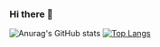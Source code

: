 ### Hi there 👋
![Anurag's GitHub stats](https://github-readme-stats.vercel.app/api?username=vietanhdang&theme=default&show_icons=true)
[![Top Langs](https://github-readme-stats.vercel.app/api/top-langs/?username=vietanhdang&layout=compact)](https://github.com/anuraghazra/github-readme-stats)




<!--
**vietanhdang/vietanhdang** is a ✨ _special_ ✨ repository because its `README.md` (this file) appears on your GitHub profile.

Here are some ideas to get you started:

- 🔭 I’m currently working on ...
- 🌱 I’m currently learning ...
- 👯 I’m looking to collaborate on ...
- 🤔 I’m looking for help with ...
- 💬 Ask me about ...
- 📫 How to reach me: ...
- 😄 Pronouns: ...
- ⚡ Fun fact: ...
-->

